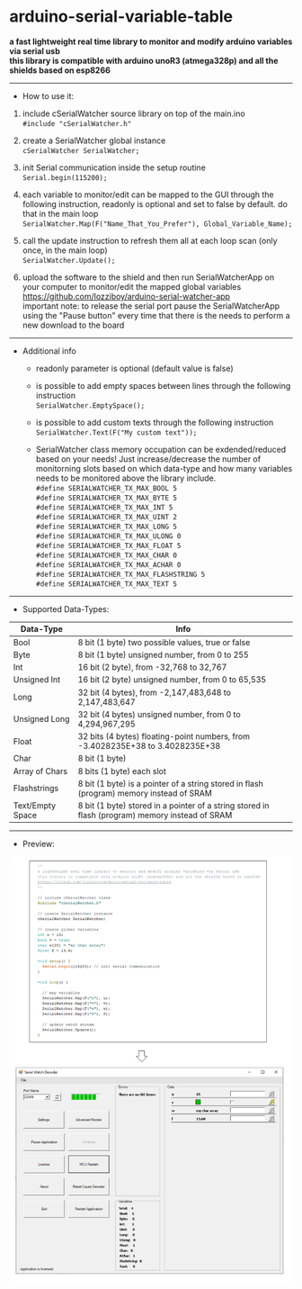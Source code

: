 # arduino-serial-variable-table
**a fast lightweight real time library to monitor and modify arduino variables via serial usb  
this library is compatible with arduino unoR3 (atmega328p) and all the shields based on esp8266**
      
___
* How to use it:

 1. include cSerialWatcher source library on top of the main.ino  
     `#include "cSerialWatcher.h"`
      
 2. create a SerialWatcher global instance  
     `cSerialWatcher SerialWatcher;`

 3. init Serial communication inside the setup routine  
     `Serial.begin(115200);`
     
 4. each variable to monitor/edit can be mapped to the GUI through the following instruction, readonly is optional and set to false by default. do that in the main loop  
	   `SerialWatcher.Map(F("Name_That_You_Prefer"), Global_Variable_Name);`
       
 5. call the update instruction to refresh them all at each loop scan (only once, in the main loop)  
	   `SerialWatcher.Update();`

 6. upload the software to the shield and then run SerialWatcherApp on your computer to monitor/edit the mapped global variables  
    https://github.com/lozziboy/arduino-serial-watcher-app    
    important note: to release the serial port pause the SerialWatcherApp using the "Pause button" every time that there is the needs to perform a new download to the board 
        
      
___
* Additional info
	   
   * readonly parameter is optional (default value is false)
	   
   * is possible to add empty spaces between lines through the following instruction  
        `SerialWatcher.EmptySpace();`

   * is possible to add custom texts through the following instruction  
        `SerialWatcher.Text(F("My custom text"));`

   * SerialWatcher class memory occupation can be exdended/reduced based on your needs!
      Just increase/decrease the number of monitorning slots based on which data-type and how many variables needs to be monitored above the library include.  
      `#define SERIALWATCHER_TX_MAX_BOOL 5`  
      `#define SERIALWATCHER_TX_MAX_BYTE 5`  
      `#define SERIALWATCHER_TX_MAX_INT 5`  
      `#define SERIALWATCHER_TX_MAX_UINT 2`  
      `#define SERIALWATCHER_TX_MAX_LONG 5`  
      `#define SERIALWATCHER_TX_MAX_ULONG 0`  
      `#define SERIALWATCHER_TX_MAX_FLOAT 5`  
      `#define SERIALWATCHER_TX_MAX_CHAR 0`  
      `#define SERIALWATCHER_TX_MAX_ACHAR 0`  
      `#define SERIALWATCHER_TX_MAX_FLASHSTRING 5`  
      `#define SERIALWATCHER_TX_MAX_TEXT 5`  
      
___
* Supported Data-Types:

Data-Type | Info
------------ | -------------
Bool | 8 bit (1 byte) two possible values, true or false
Byte | 8 bit (1 byte) unsigned number, from 0 to 255          
Int | 16 bit (2 byte), from -32,768 to 32,767
Unsigned Int | 16 bit (2 byte) unsigned number, from 0 to 65,535
Long | 32 bit (4 bytes), from -2,147,483,648 to 2,147,483,647
Unsigned Long | 32 bit (4 bytes) unsigned number, from 0 to 4,294,967,295
Float | 32 bits (4 bytes) floating-point numbers, from -3.4028235E+38 to 3.4028235E+38
Char  | 8 bit (1 byte)
Array of Chars | 8 bits (1 byte) each slot
Flashstrings | 8 bit (1 byte) is a pointer of a string stored in flash (program) memory instead of SRAM
Text/Empty Space | 8 bit (1 byte) stored in a pointer of a string stored in flash (program) memory instead of SRAM  
      
___
* Preview:  

![Example](https://github.com/lozziboy/arduino-serial-variable-table/blob/main/docs/Example1.PNG)  


